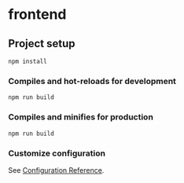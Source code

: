 # frontend

## Project setup
```
npm install
```

### Compiles and hot-reloads for development
```
npm run build
```

### Compiles and minifies for production
```
npm run build
```

### Customize configuration
See [Configuration Reference](https://cli.vuejs.org/config/).
